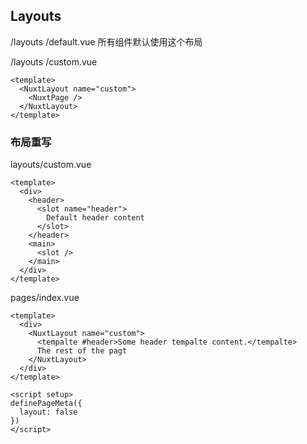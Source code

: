 ## Layouts
/layouts
  /default.vue
所有组件默认使用这个布局

/layouts
  /custom.vue

```vue
<template>
  <NuxtLayout name="custom">
    <NuxtPage />
  </NuxtLayout>
</template>
```
### 布局重写
layouts/custom.vue
```vue
<template>
  <div>
    <header>
      <slot name="header">
        Default header content
      </slot>
    </header>
    <main>
      <slot />
    </main>
  </div>
</template>
```
pages/index.vue
```vue
<template>
  <div>
    <NuxtLayout name="custom">
      <tempalte #header>Some header tempalte content.</tempalte>
      The rest of the pagt
    </NuxtLayout>
  </div>
</template>

<script setup>
definePageMeta({
  layout: false
})
</script>
```